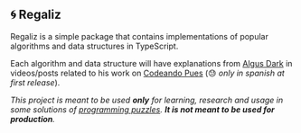 🌀 Regaliz
---

Regaliz is a simple package that contains implementations of popular algorithms and data structures in TypeScript. 

Each algorithm and data structure will have explanations from [Algus Dark](https://tweet.algus.ninja) in videos/posts related to his work on [Codeando Pues](https://www.youtube.com/channel/UCaRp1KzFEEpBbBpr8mMm0jg) (😓 _only in spanish at first release_).

_This project is meant to be used **only** for learning, research and usage in some solutions of [programming puzzles](https://github.com/AlgusDark/programming-puzzles). **It is not meant to be used for production**._